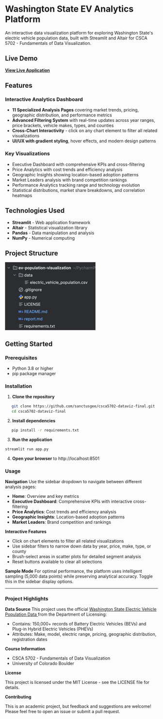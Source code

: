 # Washington State EV Analytics Platform

An interactive data visualization platform for exploring Washington State's electric vehicle population data, built with Streamlit and Altair for CSCA 5702 - Fundamentals of Data Visualization.

## Live Demo

**[View Live Application](https://csca5702-final-project.streamlit.app/)**

## Features

### Interactive Analytics Dashboard
- **11 Specialized Analysis Pages** covering market trends, pricing, geographic distribution, and performance metrics
- **Advanced Filtering System** with real-time updates across year ranges, price brackets, vehicle makes, types, and counties
- **Cross-Chart Interactivity** - click on any chart element to filter all related visualizations
- **UI/UX with gradient styling**, hover effects, and modern design patterns

### Key Visualizations
- Executive Dashboard with comprehensive KPIs and cross-filtering
- Price Analytics with cost trends and efficiency analysis
- Geographic Insights showing location-based adoption patterns
- Market Leaders analysis with brand competition rankings
- Performance Analytics tracking range and technology evolution
- Statistical distributions, market share breakdowns, and correlation heatmaps

## Technologies Used

- **Streamlit** - Web application framework
- **Altair** - Statistical visualization library
- **Pandas** - Data manipulation and analysis
- **NumPy** - Numerical computing

## Project Structure
![img.png](images/proj_structure.png)

## Getting Started

### Prerequisites
- Python 3.8 or higher
- pip package manager

### Installation

1. **Clone the repository**
```bash
   git clone https://github.com/sanctusgee/csca5702-dataviz-final.git
   cd csca5702-dataviz-final
```
2. **Install dependencies**
```bash
   pip install -r requirements.txt
``` 

3. **Run the application**

```bash
streamlit run app.py
```
4. **Open your browser** to http://localhost:8501

### Usage

**Navigation**
Use the sidebar dropdown to navigate between different analysis pages:

- **Home**: Overview and key metrics
- **Executive Dashboard**: Comprehensive KPIs with interactive cross-filtering
- **Price Analytics**: Cost trends and efficiency analysis
- **Geographic Insights**: Location-based adoption patterns
- **Market Leaders**: Brand competition and rankings

**Interactive Features**

- Click on chart elements to filter all related visualizations
- Use sidebar filters to narrow down data by year, price, make, type, or county
- Brush-select areas in scatter plots for detailed segment analysis
- Reset buttons available to clear all selections

**Sample Mode**
For optimal performance, the platform uses intelligent sampling (5,000 data points) while preserving analytical accuracy. Toggle this in the sidebar display options.

---
### Project Highlights

**Data Source**
This project uses the official [Washington State Electric Vehicle Population Data ](https://data.wa.gov/Transportation/Electric-Vehicle-Population-Data/f6w7-q2d2/about_data)from the Department of Licensing:
- Contains: 150,000+ records of Battery Electric Vehicles (BEVs) and Plug-in Hybrid Electric Vehicles (PHEVs)
- Attributes: Make, model, electric range, pricing, geographic distribution, registration dates


**Course Information**

- CSCA 5702 - Fundamentals of Data Visualization
- University of Colorado Boulder

**License**

This project is licensed under the MIT License - see the LICENSE file for details.

**Contributing**

This is an academic project, but feedback and suggestions are welcome! Please feel free to open an issue or submit a pull request.
